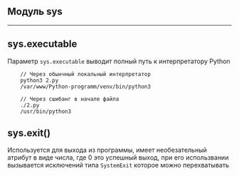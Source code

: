 Модуль sys
---
---

sys.executable
---
Параметр `sys.executable` выводит полный путь к интерпретатору Python

```
    // Через обынчный локальный интерпретатор
    python3 2.py
    /var/www/Python-programm/venv/bin/python3

    // Через сшибанг в начале файла
    ./2.py
    /usr/bin/python3
```

sys.exit()
---
Используется для выхода из программы, имеет необезательный атрибут 
в виде числа, где 0 это успешный выход, при его использвании вызывается
исключений типа `SystemExit` которое можно перехватывать
